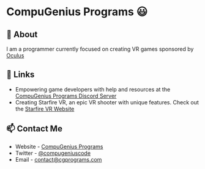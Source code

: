 # CompuGenius Programs 😃

## 🧐 About
I am a programmer currently focused on creating VR games sponsored by [Oculus](https://oculus.com)

## 🔗 Links
- Empowering game developers with help and resources at the [CompuGenius Programs Discord Server](https://discord.gg/4gc5fQf)
- Creating Starfire VR, an epic VR shooter with unique features. Check out the [Starfire VR Website](https://starfire.cgprograms.com)

## 📫 Contact Me
- Website - [CompuGenius Programs](https://www.cgprograms.com)
- Twitter - [@compugeniuscode](https://twitter.com/compugeniuscode)
- Email - [contact@cgprograms.com](mailto:contact@cgprograms.com)
